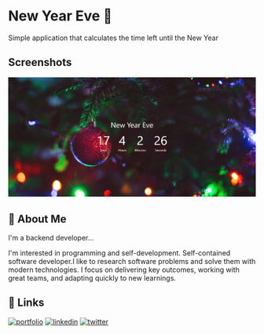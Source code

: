 
# New Year Eve 🚀

Simple application that calculates the time left until the New Year

## Screenshots

![App Screenshot](https://raw.githubusercontent.com/hakannyucel/Countdown_App/master/assets/new-year-eve.png)


## 🚀 About Me
I'm a backend developer...

I'm interested in programming and self-development. Self-contained software developer.I like to research software problems and solve them with modern technologies.
I focus on delivering key outcomes, working with great teams, and adapting quickly to new learnings.


## 🔗 Links
[![portfolio](https://img.shields.io/badge/my_portfolio-000?style=for-the-badge&logo=ko-fi&logoColor=white)](https://hakanyucel.com)
[![linkedin](https://img.shields.io/badge/linkedin-0A66C2?style=for-the-badge&logo=linkedin&logoColor=white)](https://www.linkedin.com/in/hakannyucel)
[![twitter](https://img.shields.io/badge/twitter-1DA1F2?style=for-the-badge&logo=twitter&logoColor=white)](https://twitter.com/xhakanyucel)


